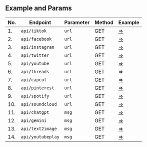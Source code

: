 ## Example and Params

| No. | Endpoint         | Parameter | Method | Example |
|-----|------------------|-----------------|--------|---------|
| 1.  | `api/tiktok`     | `url`            | GET    | [=>](https://simple-rest-api-rs.vercel.app/api/tiktok?url=https://vm.tiktok.com/ZS2atUtMp) |
| 2.  | `api/facebook`   | `url`            | GET    | [=>](https://simple-rest-api-rs.vercel.app/api/facebook?url=https://www.facebook.com/reel/2247364378937868/?mibextid=rS40aB7S9Ucbxw6v) |
| 3.  | `api/instagram`  | `url`            | GET    | [=>](https://simple-rest-api-rs.vercel.app/api/instagram?url=https://www.instagram.com/reel/C-sCl6Kp4Q0/?igsh=YzljYTk1ODg3Zg==) |
| 4.  | `api/twitter`    | `url`            | GET    | [=>](https://simple-rest-api-rs.vercel.app/api/twitter?url=https://x.com/jakeshieldsajj/status/1825665474287513629) |
| 5.  | `api/youtube`    | `url`            | GET    | [=>](https://simple-rest-api-rs.vercel.app/api/youtube?url=https://youtu.be/TicGJQqrq2M?si=19T6emrwmT5N_Nw8) |
| 6.  | `api/threads`    | `url`            | GET    | [=>](https://simple-rest-api-rs.vercel.app/api/threads?url=https://www.threads.net/@bagikertas/post/C_nwceJpfsd?xmt=AQGz4lrsqVUqdfXHgmq-hSJ4EBw8RJaZvUWK1uofwQzGMg) |
| 7.  | `api/capcut`    | `url`            | GET    | [=>](https://simple-rest-api-rs.vercel.app/api/capcut?url=https://www.capcut.com/template-detail/7073057900096195841?template_id=7073057900096195841&language=in&region=ID) |
| 8.  | `api/pinterest`    | `url`            | GET    | [=>](https://simple-rest-api-rs.vercel.app/api/pinterest?url=https://pin.it/7MW9Nxqho) |
| 9.  | `api/spotify`    | `url`            | GET    | [=>](https://simple-rest-api-rs.vercel.app/api/spotify?url=https://open.spotify.com/track/1Ng9fMWIR9BvnWPCOVHzfB?si=j8lZksoFRjaeWzb84lt3iw) |
| 10.  | `api/soundcloud`    | `url`            | GET    | [=>](https://simple-rest-api-rs.vercel.app/api/soundcloud?url=https://m.soundcloud.com/saputra-effendi-802578673/lewat-angin-wengi) |
| 11.  | `api/chatgpt`    | `msg`            | GET    | [=>](https://simple-rest-api-rs.vercel.app/api/chatgpt?msg=who%20are%20you) |
| 12.  | `api/gemini`    | `msg`            | GET    | [=>](https://simple-rest-api-rs.vercel.app/api/gemini?msg=who%20are%20you) |
| 13.  | `api/text2image` | `msg`            | GET    | [=>](https://simple-rest-api-rs.vercel.app/api/text2image?msg=Describe%20the%20atmosphere%20of%20a%20beach%20at%20sunset,%20with%20an%20orange,%20red%20and%20purple%20sky.%20Add%20the%20silhouette%20of%20a%20coconut%20tree%20and%20waves%20glistening%20in%20the%20evening%20light.) |
| 14.  | `api/youtubeplay` | `msg`            | GET    | [=>](https://simple-rest-api-rs.vercel.app/api/youtubeplay?msg=lewat%20angin%20wengi) |
